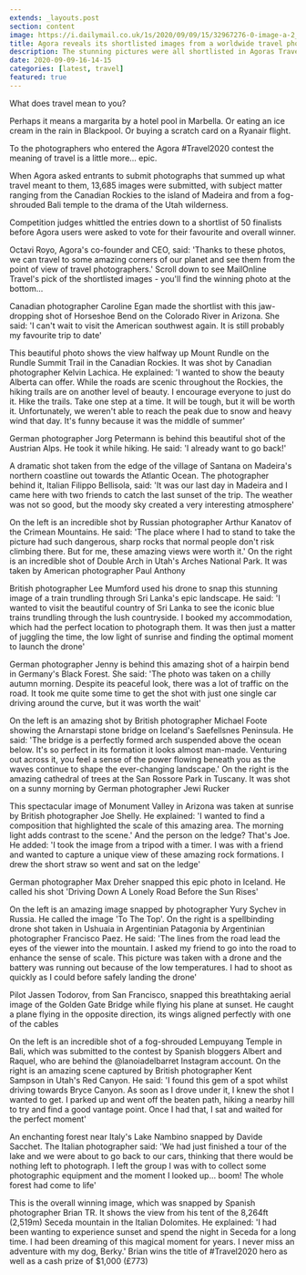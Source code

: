 ```yaml
---
extends: _layouts.post
section: content
image: https://i.dailymail.co.uk/1s/2020/09/09/15/32967276-0-image-a-2_1599660791100.jpg 
title: Agora reveals its shortlisted images from a worldwide travel photography contest   
description: The stunning pictures were all shortlisted in Agoras Travel2020 contest, which received 13,685 entries. Here MailOnline Travel presents its pick of the 50 shortlisted images. 
date: 2020-09-09-16-14-15 
categories: [latest, travel] 
featured: true 
--- 
```

What does travel mean to you?

Perhaps it means a margarita by a hotel pool in Marbella. Or eating an ice cream in the rain in Blackpool. Or buying a scratch card on a Ryanair flight.

To the photographers who entered the Agora #Travel2020 contest the meaning of travel is a little more... epic.

When Agora asked entrants to submit photographs that summed up what travel meant to them, 13,685 images were submitted, with subject matter ranging from the Canadian Rockies to the island of Madeira and from a fog-shrouded Bali temple to the drama of the Utah wilderness. 

Competition judges whittled the entries down to a shortlist of 50 finalists before Agora users were asked to vote for their favourite and overall winner.

Octavi Royo, Agora's co-founder and CEO, said: 'Thanks to these photos, we can travel to some amazing corners of our planet and see them from the point of view of travel photographers.' Scroll down to see MailOnline Travel's pick of the shortlisted images - you'll find the winning photo at the bottom...

Canadian photographer Caroline Egan made the shortlist with this jaw-dropping shot of Horseshoe Bend on the Colorado River in Arizona. She said: 'I can't wait to visit the American southwest again. It is still probably my favourite trip to date' 

This beautiful photo shows the view halfway up Mount Rundle on the Rundle Summit Trail in the Canadian Rockies. It was shot by Canadian photographer Kelvin Lachica. He explained: 'I wanted to show the beauty Alberta can offer. While the roads are scenic throughout the Rockies, the hiking trails are on another level of beauty. I encourage everyone to just do it. Hike the trails. Take one step at a time. It will be tough, but it will be worth it. Unfortunately, we weren't able to reach the peak due to snow and heavy wind that day. It's funny because it was the middle of summer'

German photographer Jorg Petermann is behind this beautiful shot of the Austrian Alps. He took it while hiking. He said: 'I already want to go back!' 

A dramatic shot taken from the edge of the village of Santana on Madeira's northern coastline out towards the Atlantic Ocean. The photographer behind it, Italian Filippo Bellisola, said: 'It was our last day in Madeira and I came here with two friends to catch the last sunset of the trip. The weather was not so good, but the moody sky created a very interesting atmosphere' 

On the left is an incredible shot by Russian photographer Arthur Kanatov of the Crimean Mountains. He said: 'The place where I had to stand to take the picture had such dangerous, sharp rocks that normal people don't risk climbing there. But for me, these amazing views were worth it.' On the right is an incredible shot of Double Arch in Utah's Arches National Park. It was taken by American photographer Paul Anthony

British photographer Lee Mumford used his drone to snap this stunning image of a train trundling through Sri Lanka's epic landscape. He said: 'I wanted to visit the beautiful country of Sri Lanka to see the iconic blue trains trundling through the lush countryside. I booked my accommodation, which had the perfect location to photograph them. It was then just a matter of juggling the time, the low light of sunrise and finding the optimal moment to launch the drone' 

German photographer Jenny is behind this amazing shot of a hairpin bend in Germany's Black Forest. She said: 'The photo was taken on a chilly autumn morning. Despite its peaceful look, there was a lot of traffic on the road. It took me quite some time to get the shot with just one single car driving around the curve, but it was worth the wait'

On the left is an amazing shot by British photographer Michael Foote showing the Arnarstapi stone bridge on Iceland's Saefellsnes Peninsula. He said: 'The bridge is a perfectly formed arch suspended above the ocean below. It's so perfect in its formation it looks almost man-made. Venturing out across it, you feel a sense of the power flowing beneath you as the waves continue to shape the ever-changing landscape.' On the right is the amazing cathedral of trees at the San Rossore Park in Tuscany. It was shot on a sunny morning by German photographer Jewi Rucker

This spectacular image of Monument Valley in Arizona was taken at sunrise by British photographer Joe Shelly. He explained: 'I wanted to find a composition that highlighted the scale of this amazing area. The morning light adds contrast to the scene.' And the person on the ledge? That's Joe. He added: 'I took the image from a tripod with a timer. I was with a friend and wanted to capture a unique view of these amazing rock formations. I drew the short straw so went and sat on the ledge'

German photographer Max Dreher snapped this epic photo in Iceland. He called his shot 'Driving Down A Lonely Road Before the Sun Rises' 

On the left is an amazing image snapped by photographer Yury Sychev in Russia. He called the image 'To The Top'. On the right is a spellbinding drone shot taken in Ushuaia in Argentinian Patagonia by Argentinian photographer Francisco Paez. He said: 'The lines from the road lead the eyes of the viewer into the mountain. I asked my friend to go into the road to enhance the sense of scale. This picture was taken with a drone and the battery was running out because of the low temperatures. I had to shoot as quickly as I could before safely landing the drone'

Pilot Jassen Todorov, from San Francisco, snapped this breathtaking aerial image of the Golden Gate Bridge while flying his plane at sunset. He caught a plane flying in the opposite direction, its wings aligned perfectly with one of the cables

On the left is an incredible shot of a fog-shrouded Lempuyang Temple in Bali, which was submitted to the contest by Spanish bloggers Albert and Raquel, who are behind the @lanoiadelbarret Instagram account. On the right is an amazing scene captured by British photographer Kent Sampson in Utah's Red Canyon. He said: 'I found this gem of a spot whilst driving towards Bryce Canyon. As soon as I drove under it, I knew the shot I wanted to get. I parked up and went off the beaten path, hiking a nearby hill to try and find a good vantage point. Once I had that, I sat and waited for the perfect moment'

An enchanting forest near Italy's Lake Nambino snapped by Davide Sacchet. The Italian photographer said: 'We had just finished a tour of the lake and we were about to go back to our cars, thinking that there would be nothing left to photograph. I left the group I was with to collect some photographic equipment and the moment I looked up... boom! The whole forest had come to life' 

This is the overall winning image, which was snapped by Spanish photographer Brian TR. It shows the view from his tent of the 8,264ft (2,519m) Seceda mountain in the Italian Dolomites. He explained: 'I had been wanting to experience sunset and spend the night in Seceda for a long time. I had been dreaming of this magical moment for years. I never miss an adventure with my dog, Berky.' Brian wins the title of #Travel2020 hero as well as a cash prize of $1,000 (£773)

